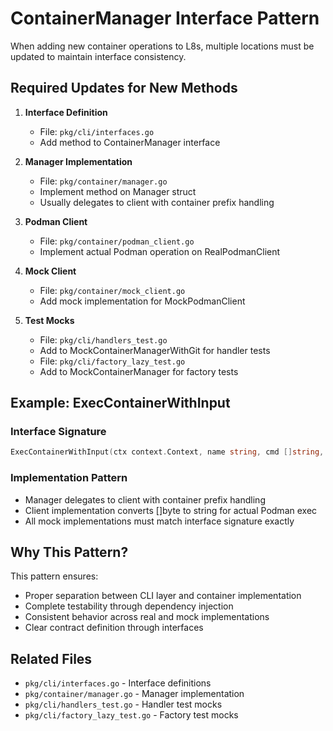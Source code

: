 # ContainerManager Interface Pattern

When adding new container operations to L8s, multiple locations must be updated to maintain interface consistency.

## Required Updates for New Methods

1. **Interface Definition**
   - File: `pkg/cli/interfaces.go`
   - Add method to ContainerManager interface

2. **Manager Implementation**
   - File: `pkg/container/manager.go`
   - Implement method on Manager struct
   - Usually delegates to client with container prefix handling

3. **Podman Client**
   - File: `pkg/container/podman_client.go`
   - Implement actual Podman operation on RealPodmanClient

4. **Mock Client**
   - File: `pkg/container/mock_client.go`
   - Add mock implementation for MockPodmanClient

5. **Test Mocks**
   - File: `pkg/cli/handlers_test.go`
   - Add to MockContainerManagerWithGit for handler tests
   - File: `pkg/cli/factory_lazy_test.go`
   - Add to MockContainerManager for factory tests

## Example: ExecContainerWithInput

### Interface Signature
```go
ExecContainerWithInput(ctx context.Context, name string, cmd []string, input []byte) error
```

### Implementation Pattern
- Manager delegates to client with container prefix handling
- Client implementation converts []byte to string for actual Podman exec
- All mock implementations must match interface signature exactly

## Why This Pattern?

This pattern ensures:
- Proper separation between CLI layer and container implementation
- Complete testability through dependency injection
- Consistent behavior across real and mock implementations
- Clear contract definition through interfaces

## Related Files
- `pkg/cli/interfaces.go` - Interface definitions
- `pkg/container/manager.go` - Manager implementation
- `pkg/cli/handlers_test.go` - Handler test mocks
- `pkg/cli/factory_lazy_test.go` - Factory test mocks